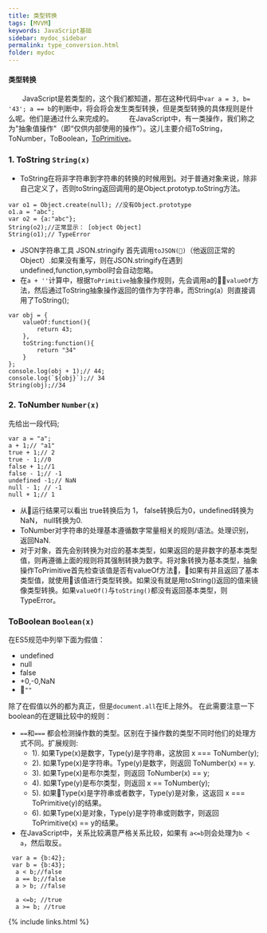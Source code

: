 ```yaml
---
title: 类型转换
tags: [MVVM]
keywords: JavaScript基础
sidebar: mydoc_sidebar
permalink: type_conversion.html
folder: mydoc
---
```

#### 类型转换

  &emsp;&emsp;JavaScript是若类型的，这个我们都知道，那在这种代码中`var a = 3, b= '43'; a == b`的判断中，将会将会发生类型转换，但是类型转换的具体规则是什么呢。他们是通过什么来完成的。
  &emsp;&emsp;在JavaScript中，有一类操作，我们称之为"抽象值操作"（即“仅供内部使用的操作”）。这儿主要介绍ToString，ToNumber，ToBoolean，[ToPrimitive](https://www.w3.org/html/ig/zh/wiki/ES5/%E7%B1%BB%E5%9E%8B%E8%BD%AC%E6%8D%A2%E4%B8%8E%E6%B5%8B%E8%AF%95#ToPrimitive)。

### 1. ToString `String(x)`
- ToString在将非字符串到字符串的转换的时候用到。对于普通对象来说，除非自己定义了，否则toString返回调用的是Object.prototyp.toString方法。
```
var o1 = Object.create(null); //没有Object.prototype
o1.a = "abc";
var o2 = {a:"abc"};
String(o2);//正常显示： [object Object]
String(o1);// TypeError
```
- JSON字符串工具 JSON.stringify 首先调用`toJSON()`（他返回正常的Object）.如果没有重写，则在JSON.stringify在遇到 undefined,function,symbol时会自动忽略。
- 在`a + ''`计算中，根据`ToPrimitive`抽象操作规则，先会调用a的`valueOf`方法，然后通过ToString抽象操作返回的值作为字符串，而String(a）则直接调用了ToString();
```
var obj = {
    valueOf:function(){
        return 43;
    },
    toString:function(){
        return "34"
    }
};
console.log(obj + 1);// 44;
console.log(`${obj}`);// 34
String(obj);//34
```


### 2. ToNumber `Number(x)`
先给出一段代码;
```
var a = "a";
a + 1;// "a1"
true + 1;// 2
true - 1;//0
false + 1;//1
false - 1;// -1
undefined -1;// NaN
null - 1; // -1
null + 1;// 1
```
- 从运行结果可以看出  true转换后为 1， false转换后为0，undefined转换为NaN， null转换为0.
- ToNumber对字符串的处理基本遵循数字常量相关的规则/语法。处理识别，返回NaN.
- 对于对象，首先会别转换为对应的基本类型，如果返回的是非数字的基本类型值，则再遵循上面的规则将其强制转换为数字。将对象转换为基本类型，抽象操作ToPrimitive首先检查该值是否有valueOf方法，如果有并且返回了基本类型值，就使用该值进行类型转换。如果没有就是用toString()返回的值来镜像类型转换。如果`valueOf()`与`toString()`都没有返回基本类型，则TypeError。
### ToBoolean `Boolean(x)` 

在ES5规范中列举下面为假值：

- undefined
- null
- false
- +0,-0,NaN
- `""`

除了在假值以外的都为真正，但是`document.all`在IE上除外。
在此需要注意一下boolean的在逻辑比较中的规则：
- `==`和`===` 都会检测操作数的类型。区别在于操作数的类型不同时他们的处理方式不同。扩展规则:  
    - 1). 如果Type(x)是数字，Type(y)是字符串，这放回 x === ToNumber(y); 
    - 2). 如果Type(x)是字符串。Type(y)是数字，则返回 ToNumber(x) == y. 
    - 3). 如果Type(x)是布尔类型，则返回 ToNumber(x) == y;
    - 4). 如果Type(y)是布尔类型，则返回 x == ToNumber(y);
    - 5). 如果Type(x)是字符串或者数字，Type(y)是对象，这返回 x === ToPrimitive(y)的结果。
    - 6). 如果Type(x)是对象，Type(y)是字符串或则数字，则返回 ToPrimitive(x) == y的结果。
- 在JavaScript中，关系比较满意严格关系比较，如果有 `a<=b`则会处理为`b < a`，然后取反。
 ```
  var a = {b:42};
  var b = {b:43};
   a < b;//false
   a == b;//false
   a > b; //false

   a <=b; //true
   a >= b; //true
 ```



   



{% include links.html %}